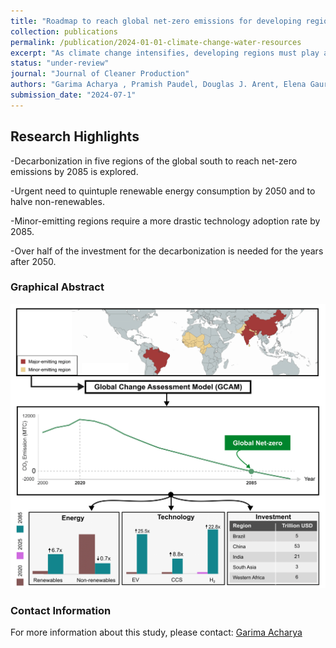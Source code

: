 ```yaml
---
title: "Roadmap to reach global net-zero emissions for developing regions by 2085"
collection: publications
permalink: /publication/2024-01-01-climate-change-water-resources
excerpt: "As climate change intensifies, developing regions must play a crucial role in achieving net-zero emissions, but regional efforts remain underexplored. Our analysis highlights the need for substantial energy system transformations and increased investments, with varying adoption rates of emerging technologies like electric vehicles, hydrogen, and carbon capture across regions, requiring significant financial commitment to achieve a carbon-neutral future by 2085."
status: "under-review"
journal: "Journal of Cleaner Production"
authors: "Garima Acharya , Pramish Paudel, Douglas J. Arent, Elena Gaura, Shukra Raj Paudel"
submission_date: "2024-07-1"
---
```



## Research Highlights
-Decarbonization in five regions of the global south to reach net-zero
emissions by 2085 is explored.

-Urgent need to quintuple renewable energy consumption by 2050 and to
halve non-renewables.

-Minor-emitting regions require a more drastic technology adoption rate by
2085.

-Over half of the investment for the decarbonization is needed for the years
after 2050. ​​
### Graphical Abstract
![Graphical Abstract](/images/GA_netzero.png)

### Contact Information
For more information about this study, please contact:
[Garima Acharya](mailto:garima.acharya58@gmail.com)

